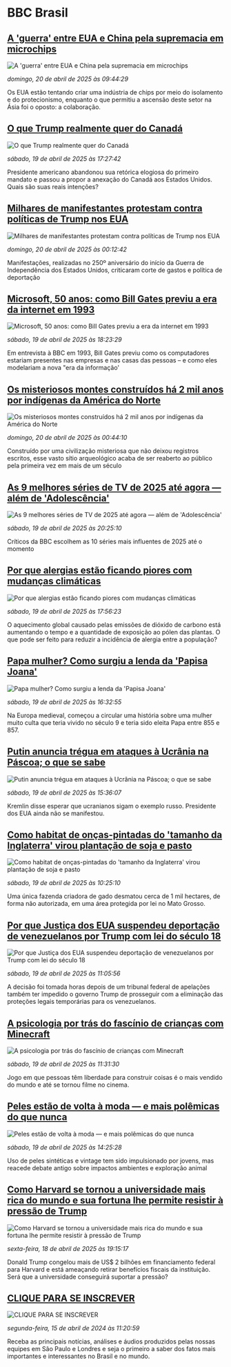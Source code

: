 # BBC Brasil## [A 'guerra' entre EUA e China pela supremacia em microchips](https://www.bbc.com/portuguese/articles/cp8kjkzyyvgo?at_campaign=githubrss)![A 'guerra' entre EUA e China pela supremacia em microchips](https://ichef.bbci.co.uk/ace/standard/240/cpsprodpb/b136/live/b9531e00-1aaa-11f0-8a1e-3ff815141b98.jpg)_domingo, 20 de abril de 2025 às 09:44:29_Os EUA estão tentando criar uma indústria de chips por meio do isolamento e do protecionismo, enquanto o que permitiu a ascensão deste setor na Ásia foi o oposto: a colaboração.## [O que Trump realmente quer do Canadá](https://www.bbc.com/portuguese/articles/c1mex3v3219o?at_campaign=githubrss)![O que Trump realmente quer do Canadá](https://ichef.bbci.co.uk/ace/standard/240/cpsprodpb/cdbc/live/4f039370-1b0b-11f0-a455-cf1d5f751d2f.jpg)_sábado, 19 de abril de 2025 às 17:27:42_Presidente americano abandonou sua retórica elogiosa do primeiro mandato e passou a propor a anexação do Canadá aos Estados Unidos. Quais são suas reais intenções?## [Milhares de manifestantes protestam contra políticas de Trump nos EUA](https://www.bbc.com/portuguese/articles/cm2xvkl87l5o?at_campaign=githubrss)![Milhares de manifestantes protestam contra políticas de Trump nos EUA](https://ichef.bbci.co.uk/ace/standard/240/cpsprodpb/f11e/live/d533d920-1d66-11f0-b265-abe347419ae3.jpg)_domingo, 20 de abril de 2025 às 00:12:42_Manifestações, realizadas no 250º aniversário do início da Guerra de Independência dos Estados Unidos, criticaram corte de gastos e política de deportação## [Microsoft, 50 anos: como Bill Gates previu a era da internet em 1993](https://www.bbc.com/portuguese/articles/cnv53m27memo?at_campaign=githubrss)![Microsoft, 50 anos: como Bill Gates previu a era da internet em 1993](https://ichef.bbci.co.uk/ace/standard/240/cpsprodpb/00f7/live/eee132f0-114f-11f0-ba12-8d27eb561761.jpg)_sábado, 19 de abril de 2025 às 18:23:29_Em entrevista à BBC em 1993, Bill Gates previu como os computadores estariam presentes nas empresas e nas casas das pessoas – e como eles modelariam a nova "era da informação'## [Os misteriosos montes construídos há 2 mil anos por indígenas da América do Norte](https://www.bbc.com/portuguese/articles/c4g24k7p2x5o?at_campaign=githubrss)![Os misteriosos montes construídos há 2 mil anos por indígenas da América do Norte](https://ichef.bbci.co.uk/ace/standard/240/cpsprodpb/7b30/live/9156ce30-1544-11f0-a455-cf1d5f751d2f.jpg)_domingo, 20 de abril de 2025 às 00:44:10_Construído por uma civilização misteriosa que não deixou registros escritos, esse vasto sítio arqueológico acaba de ser reaberto ao público pela primeira vez em mais de um século## [As 9 melhores séries de TV de 2025 até agora — além de 'Adolescência'](https://www.bbc.com/portuguese/articles/cdjl8lk9gyeo?at_campaign=githubrss)![As 9 melhores séries de TV de 2025 até agora — além de 'Adolescência'](https://ichef.bbci.co.uk/ace/standard/240/cpsprodpb/557a/live/005cf5d0-1ca1-11f0-adab-51aa4242a231.jpg)_sábado, 19 de abril de 2025 às 20:25:10_Críticos da BBC escolhem as 10 séries mais influentes de 2025 até o momento## [Por que alergias estão ficando piores com mudanças climáticas](https://www.bbc.com/portuguese/articles/cqx4g18dqv2o?at_campaign=githubrss)![Por que alergias estão ficando piores com mudanças climáticas](https://ichef.bbci.co.uk/ace/standard/240/cpsprodpb/8339/live/9f63ac00-19e5-11f0-8a1e-3ff815141b98.jpg)_sábado, 19 de abril de 2025 às 17:56:23_O aquecimento global causado pelas emissões de dióxido de carbono está aumentando o tempo e a quantidade de exposição ao pólen das plantas. O que pode ser feito para reduzir a incidência de alergia entre a população?## [Papa mulher? Como surgiu a lenda da 'Papisa Joana'](https://www.bbc.com/portuguese/articles/cly2d9vnrkno?at_campaign=githubrss)![Papa mulher? Como surgiu a lenda da 'Papisa Joana'](https://ichef.bbci.co.uk/ace/standard/240/cpsprodpb/c589/live/0cfc86d0-064d-11f0-9772-ff798c71c39e.jpg)_sábado, 19 de abril de 2025 às 16:32:55_Na Europa medieval, começou a circular uma história sobre uma mulher muito culta que teria vivido no século 9 e teria sido eleita Papa entre 855 e 857.## [Putin anuncia trégua em ataques à Ucrânia na Páscoa; o que se sabe](https://www.bbc.com/portuguese/articles/c05n8l1g7z8o?at_campaign=githubrss)![Putin anuncia trégua em ataques à Ucrânia na Páscoa; o que se sabe](https://ichef.bbci.co.uk/ace/standard/240/cpsprodpb/80fa/live/911cd990-1d33-11f0-b7ae-85a57b54ad31.jpg)_sábado, 19 de abril de 2025 às 15:36:07_Kremlin disse esperar que ucranianos sigam o exemplo russo. Presidente dos EUA ainda não se manifestou.## [Como habitat de onças-pintadas do 'tamanho da Inglaterra' virou plantação de soja e pasto](https://www.bbc.com/portuguese/articles/cqx4g8r5rrzo?at_campaign=githubrss)![Como habitat de onças-pintadas do 'tamanho da Inglaterra' virou plantação de soja e pasto](https://ichef.bbci.co.uk/ace/standard/240/cpsprodpb/d223/live/ac37c580-1911-11f0-b1b3-7358f8d35a35.jpg)_sábado, 19 de abril de 2025 às 10:25:10_Uma única fazenda criadora de gado desmatou cerca de 1 mil hectares, de forma não autorizada, em uma área protegida por lei no Mato Grosso.## [Por que Justiça dos EUA suspendeu deportação de venezuelanos por Trump com lei do século 18](https://www.bbc.com/portuguese/articles/c9qwev8x5ydo?at_campaign=githubrss)![Por que Justiça dos EUA suspendeu deportação de venezuelanos por Trump com lei do século 18](https://ichef.bbci.co.uk/ace/standard/240/cpsprodpb/6767/live/ebce47b0-1d02-11f0-b379-817a4ad4e9d8.jpg)_sábado, 19 de abril de 2025 às 11:05:56_A decisão foi tomada horas depois de um tribunal federal de apelações também ter impedido o governo Trump de prosseguir com a eliminação das proteções legais temporárias para os venezuelanos.## [A psicologia por trás do fascínio de crianças com Minecraft](https://www.bbc.com/portuguese/articles/c77ndd6rkdgo?at_campaign=githubrss)![A psicologia por trás do fascínio de crianças com Minecraft](https://ichef.bbci.co.uk/ace/standard/240/cpsprodpb/3d2f/live/3c71b5e0-1d11-11f0-80b3-83959215671c.jpg)_sábado, 19 de abril de 2025 às 11:31:30_Jogo em que pessoas têm liberdade para construir coisas é o mais vendido do mundo e até se tornou filme no cinema.## [Peles estão de volta à moda — e mais polêmicas do que nunca](https://www.bbc.com/portuguese/articles/ce92vyyl18eo?at_campaign=githubrss)![Peles estão de volta à moda — e mais polêmicas do que nunca](https://ichef.bbci.co.uk/ace/standard/240/cpsprodpb/b09e/live/b38e62d0-16ff-11f0-a455-cf1d5f751d2f.jpg)_sábado, 19 de abril de 2025 às 14:25:28_Uso de peles sintéticas e vintage tem sido impulsionado por jovens, mas reacede debate antigo sobre impactos ambientes e exploração animal## [Como Harvard se tornou a universidade mais rica do mundo e sua fortuna lhe permite resistir à pressão de Trump](https://www.bbc.com/portuguese/articles/crkxl1vpkm2o?at_campaign=githubrss)![Como Harvard se tornou a universidade mais rica do mundo e sua fortuna lhe permite resistir à pressão de Trump](https://ichef.bbci.co.uk/ace/standard/240/cpsprodpb/371b/live/3fbac040-1c6a-11f0-a6ee-459fa4a3e9ae.jpg)_sexta-feira, 18 de abril de 2025 às 19:15:17_Donald Trump congelou mais de US$ 2 bilhões em financiamento federal para Harvard e está ameaçando retirar benefícios fiscais da instituição. Será que a universidade conseguirá suportar a pressão?## [CLIQUE PARA SE INSCREVER](https://bbc.in/3UkB2wH?at_campaign=githubrss)![CLIQUE PARA SE INSCREVER](https://ichef.bbci.co.uk/ace/standard/240/cpsprodpb/45da/live/56e64420-2264-11ef-80aa-699d54c46324.png)_segunda-feira, 15 de abril de 2024 às 11:20:59_Receba as principais notícias, análises e áudios produzidos pelas nossas equipes em São Paulo e Londres e seja o primeiro a saber dos fatos mais importantes e interessantes no Brasil e no mundo.
